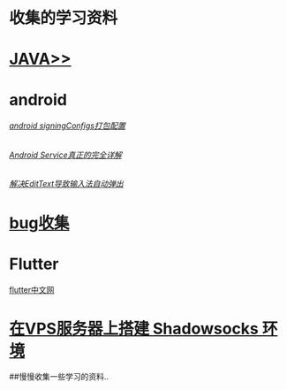 # 收集的学习资料

# [JAVA>>](https://github.com/wangHwYD/study/tree/master/java)



# android

###### [android signingConfigs打包配置](https://www.jianshu.com/p/62ac145ee0ad)

###### [Android Service真正的完全详解](https://github.com/wangHwYD/study/blob/master/java/Service%E8%AF%A6%E8%A7%A3.md)

###### [解决EditText导致输入法自动弹出](https://www.jianshu.com/p/670b9e494107)




# [bug收集](https://github.com/wangHwYD/study/blob/master/bug/bug.md)





# Flutter
[flutter中文网](https://flutterchina.club/)

# [在VPS服务器上搭建 Shadowsocks 环境](https://github.com/wangHwYD/study/blob/master/%E5%9C%A8VPS%E6%9C%8D%E5%8A%A1%E5%99%A8%E4%B8%8A%E6%90%AD%E5%BB%BA%20Shadowsocks%20%E7%8E%AF%E5%A2%83.md) 



##慢慢收集一些学习的资料..
